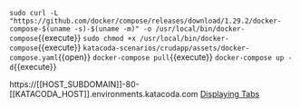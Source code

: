 `sudo curl -L "https://github.com/docker/compose/releases/download/1.29.2/docker-compose-$(uname -s)-$(uname -m)" -o /usr/local/bin/docker-compose`{{execute}}
`sudo chmod +x /usr/local/bin/docker-compose`{{execute}}
`katacoda-scenarios/crudapp/assets/docker-compose.yaml`{{open}}
`docker-compose pull`{{execute}}
`docker-compose up -d`{{execute}}

https://[[HOST_SUBDOMAIN]]-80-[[KATACODA_HOST]].environments.katacoda.com
[Displaying Tabs](https://katacoda.com/scenario-examples/scenarios/dashboard-tabs)